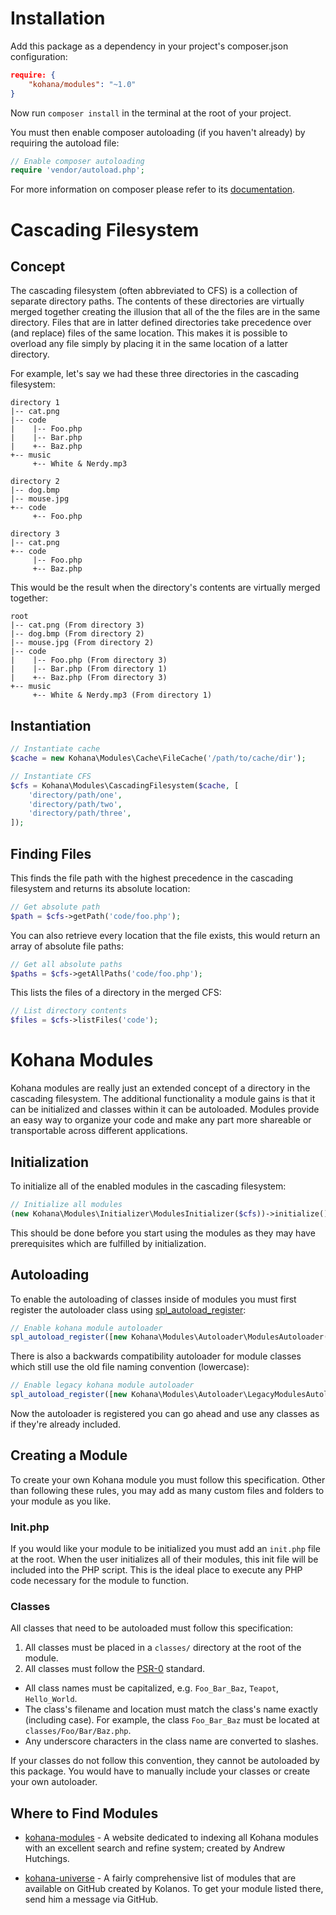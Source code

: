 Installation
============

Add this package as a dependency in your project's composer.json configuration:

```json
require: {
    "kohana/modules": "~1.0"
}
```

Now run `composer install` in the terminal at the root of your project.

You must then enable composer autoloading (if you haven't already) by requiring the autoload file:

```php
// Enable composer autoloading
require 'vendor/autoload.php';
```

For more information on composer please refer to its [documentation](https://getcomposer.org/doc/).

Cascading Filesystem
====================

Concept
-------

The cascading filesystem (often abbreviated to CFS) is a collection of separate directory paths. The contents of these directories are virtually merged together creating the illusion that all of the the files are in the same directory. Files that are in latter defined directories take precedence over (and replace) files of the same location. This makes it is possible to overload any file simply by placing it in the same location of a latter directory.

For example, let's say we had these three directories in the cascading filesystem:

```
directory 1
|-- cat.png
|-- code
|    |-- Foo.php
|    |-- Bar.php
|    +-- Baz.php
+-- music
     +-- White & Nerdy.mp3

directory 2
|-- dog.bmp
|-- mouse.jpg
+-- code
     +-- Foo.php

directory 3
|-- cat.png
+-- code
     |-- Foo.php
     +-- Baz.php
```

This would be the result when the directory's contents are virtually merged together:

```
root
|-- cat.png (From directory 3)
|-- dog.bmp (From directory 2)
|-- mouse.jpg (From directory 2)
|-- code
|    |-- Foo.php (From directory 3)
|    |-- Bar.php (From directory 1)
|    +-- Baz.php (From directory 3)
+-- music
     +-- White & Nerdy.mp3 (From directory 1)
```

Instantiation
-------------

```php
// Instantiate cache
$cache = new Kohana\Modules\Cache\FileCache('/path/to/cache/dir');

// Instantiate CFS
$cfs = Kohana\Modules\CascadingFilesystem($cache, [
    'directory/path/one',
    'directory/path/two',
    'directory/path/three',
]);
```

Finding Files
-------------

This finds the file path with the highest precedence in the cascading filesystem and returns its absolute location:

```php
// Get absolute path
$path = $cfs->getPath('code/foo.php');
```

You can also retrieve every location that the file exists, this would return an array of absolute file paths:

```php
// Get all absolute paths
$paths = $cfs->getAllPaths('code/foo.php');
```

This lists the files of a directory in the merged CFS:

```php
// List directory contents
$files = $cfs->listFiles('code');
```

Kohana Modules
==============

Kohana modules are really just an extended concept of a directory in the cascading filesystem. The additional functionality a module gains is that it can be initialized and classes within it can be autoloaded. Modules provide an easy way to organize your code and make any part more shareable or transportable across different applications.

Initialization
--------------

To initialize all of the enabled modules in the cascading filesystem:

```php
// Initialize all modules
(new Kohana\Modules\Initializer\ModulesInitializer($cfs))->initialize();
```

This should be done before you start using the modules as they may have prerequisites which are fulfilled by initialization.

Autoloading
-----------

To enable the autoloading of classes inside of modules you must first register the autoloader class using [spl_autoload_register](http://php.net/spl_autoload_register):

```php
// Enable kohana module autoloader
spl_autoload_register([new Kohana\Modules\Autoloader\ModulesAutoloader($cfs), 'load']);
```

There is also a backwards compatibility autoloader for module classes which still use the old file naming convention (lowercase):

```php
// Enable legacy kohana module autoloader
spl_autoload_register([new Kohana\Modules\Autoloader\LegacyModulesAutoloader($cfs), 'load']);
```

Now the autoloader is registered you can go ahead and use any classes as if they're already included.

Creating a Module
-----------------

To create your own Kohana module you must follow this specification. Other than following these rules, you may add as many custom files and folders to your module as you like.

### Init.php

If you would like your module to be initialized you must add an `init.php` file at the root. When the user initializes all of their modules, this init file will be included into the PHP script. This is the ideal place to execute any PHP code necessary for the module to function.

### Classes

All classes that need to be autoloaded must follow this specification:

 1. All classes must be placed in a `classes/` directory at the root of the module.
 2. All classes must follow the [PSR-0](https://github.com/php-fig/fig-standards/blob/master/accepted/PSR-0.md) standard.
  - All class names must be capitalized, e.g. `Foo_Bar_Baz`, `Teapot`, `Hello_World`.
  - The class's filename and location must match the class's name exactly (including case). For example, the class `Foo_Bar_Baz` must be located at `classes/Foo/Bar/Baz.php`.
  - Any underscore characters in the class name are converted to slashes.

If your classes do not follow this convention, they cannot be autoloaded by this package. You would have to manually include your classes or create your own autoloader.

Where to Find Modules
---------------------

 - [kohana-modules](http://www.kohana-modules.com) - A website dedicated to indexing all Kohana modules with an excellent search and refine system; created by Andrew Hutchings.

 - [kohana-universe](http://github.com/kolanos/kohana-universe/tree/master/modules/) - A fairly comprehensive list of modules that are available on GitHub created by Kolanos. To get your module listed there, send him a message via GitHub.